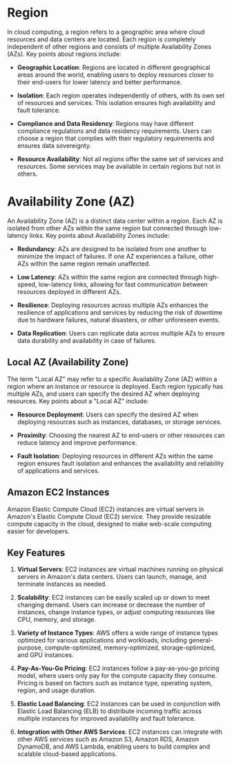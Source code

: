 # Region

In cloud computing, a region refers to a geographic area where cloud resources and data centers are located. Each region is completely independent of other regions and consists of multiple Availability Zones (AZs). Key points about regions include:

- **Geographic Location**: Regions are located in different geographical areas around the world, enabling users to deploy resources closer to their end-users for lower latency and better performance.
  
- **Isolation**: Each region operates independently of others, with its own set of resources and services. This isolation ensures high availability and fault tolerance.
  
- **Compliance and Data Residency**: Regions may have different compliance regulations and data residency requirements. Users can choose a region that complies with their regulatory requirements and ensures data sovereignty.
  
- **Resource Availability**: Not all regions offer the same set of services and resources. Some services may be available in certain regions but not in others.

# Availability Zone (AZ)

An Availability Zone (AZ) is a distinct data center within a region. Each AZ is isolated from other AZs within the same region but connected through low-latency links. Key points about Availability Zones include:

- **Redundancy**: AZs are designed to be isolated from one another to minimize the impact of failures. If one AZ experiences a failure, other AZs within the same region remain unaffected.
  
- **Low Latency**: AZs within the same region are connected through high-speed, low-latency links, allowing for fast communication between resources deployed in different AZs.
  
- **Resilience**: Deploying resources across multiple AZs enhances the resilience of applications and services by reducing the risk of downtime due to hardware failures, natural disasters, or other unforeseen events.
  
- **Data Replication**: Users can replicate data across multiple AZs to ensure data durability and availability in case of failures.

## Local AZ (Availability Zone)

The term "Local AZ" may refer to a specific Availability Zone (AZ) within a region where an instance or resource is deployed. Each region typically has multiple AZs, and users can specify the desired AZ when deploying resources. Key points about a "Local AZ" include:

- **Resource Deployment**: Users can specify the desired AZ when deploying resources such as instances, databases, or storage services.
  
- **Proximity**: Choosing the nearest AZ to end-users or other resources can reduce latency and improve performance.
  
- **Fault Isolation**: Deploying resources in different AZs within the same region ensures fault isolation and enhances the availability and reliability of applications and services.



## Amazon EC2 Instances

Amazon Elastic Compute Cloud (EC2) instances are virtual servers in Amazon's Elastic Compute Cloud (EC2) service. They provide resizable compute capacity in the cloud, designed to make web-scale computing easier for developers.

## Key Features

1. **Virtual Servers**: EC2 instances are virtual machines running on physical servers in Amazon's data centers. Users can launch, manage, and terminate instances as needed.

2. **Scalability**: EC2 instances can be easily scaled up or down to meet changing demand. Users can increase or decrease the number of instances, change instance types, or adjust computing resources like CPU, memory, and storage.

3. **Variety of Instance Types**: AWS offers a wide range of instance types optimized for various applications and workloads, including general-purpose, compute-optimized, memory-optimized, storage-optimized, and GPU instances.

4. **Pay-As-You-Go Pricing**: EC2 instances follow a pay-as-you-go pricing model, where users only pay for the compute capacity they consume. Pricing is based on factors such as instance type, operating system, region, and usage duration.

5. **Elastic Load Balancing**: EC2 instances can be used in conjunction with Elastic Load Balancing (ELB) to distribute incoming traffic across multiple instances for improved availability and fault tolerance.

6. **Integration with Other AWS Services**: EC2 instances can integrate with other AWS services such as Amazon S3, Amazon RDS, Amazon DynamoDB, and AWS Lambda, enabling users to build complex and scalable cloud-based applications.

